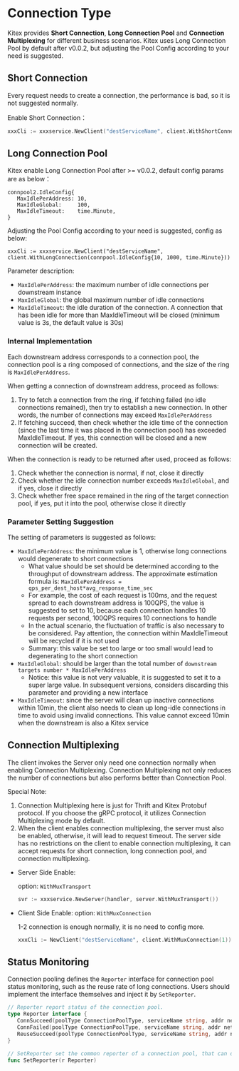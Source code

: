 # Connection Type

Kitex provides **Short Connection**,  **Long Connection Pool** and **Connection Multiplexing** for different business scenarios. Kitex uses Long Connection Pool by default after v0.0.2, but adjusting the Pool Config according to your need is suggested.

## Short Connection

Every request needs to create a connection, the performance is bad, so it is not suggested normally.

Enable Short Connection：

```go
xxxCli := xxxservice.NewClient("destServiceName", client.WithShortConnection())
```

## Long Connection Pool

Kitex enable Long Connection Pool after >= v0.0.2, default config params are as below：

```
connpool2.IdleConfig{
   MaxIdlePerAddress: 10,
   MaxIdleGlobal:     100,
   MaxIdleTimeout:    time.Minute,
}
```

Adjusting the Pool Config according to your need is suggested, config as below:

```
xxxCli := xxxservice.NewClient("destServiceName", client.WithLongConnection(connpool.IdleConfig{10, 1000, time.Minute}))
```

Parameter description:

- `MaxIdlePerAddress`: the maximum number of idle connections per downstream instance
- `MaxIdleGlobal`: the global maximum number of idle connections
- `MaxIdleTimeout`: the idle duration of the connection. A connection that has been idle for more than MaxIdleTimeout will be closed (minimum value is 3s, the default value is 30s)

### Internal Implementation

Each downstream address corresponds to a connection pool, the connection pool is a ring composed of connections, and the size of the ring is `MaxIdlePerAddress`.

When getting a connection of downstream address, proceed as follows:
1. Try to fetch a connection from the ring, if fetching failed (no idle connections remained), then try to establish a new connection. In other words, the number of connections may exceed `MaxIdlePerAddress`
2. If fetching succeed, then check whether the idle time of the connection (since the last time it was placed in the connection pool) has exceeded MaxIdleTimeout. If yes, this connection will be closed and a new connection will be created.

When the connection is ready to be returned after used, proceed as follows:

1. Check whether the connection is normal, if not, close it directly
2. Check whether the idle connection number exceeds  `MaxIdleGlobal`, and if yes, close it directly
3. Check whether free space remained in the ring of the target connection pool, if yes, put it into the pool, otherwise close it directly

### Parameter Setting Suggestion

The setting of parameters is suggested as follows:
- `MaxIdlePerAddress`: the minimum value is 1, otherwise long connections would degenerate to short connections
  - What value should be set should be determined according to the throughput of downstream address. The approximate estimation formula is: `MaxIdlePerAddress = qps_per_dest_host*avg_response_time_sec`
  - For example, the cost of each request is 100ms, and the request spread to each downstream address is 100QPS, the value is suggested to set to 10, because each connection handles 10 requests per second, 100QPS requires 10 connections to handle
  - In the actual scenario, the fluctuation of traffic is also necessary to be considered. Pay attention, the connection within MaxIdleTimeout will be recycled if it is not used
  - Summary: this value be set too large or too small would lead to degenerating to the short connection
- `MaxIdleGlobal`: should be larger than the total number of `downstream targets number * MaxIdlePerAddress`
  - Notice: this value is not very valuable, it is suggested to set it to a super large value. In subsequent versions, considers discarding this parameter and providing a new interface
- `MaxIdleTimeout`: since the server will clean up inactive connections within 10min, the client also needs to clean up long-idle connections in time to avoid using invalid connections. This value cannot exceed 10min when the downstream is also a Kitex service

## Connection Multiplexing

The client invokes the Server only need one connection normally when enabling Connection Multiplexing. Connection Multiplexing not only reduces the number of connections but also performs better than Connection Pool.

Special Note:

1. Connection Multiplexing here is just for Thrift and Kitex Protobuf protocol. If you choose the gRPC protocol, it utilizes Connection Multiplexing mode by default.
2. When the client enables connection multiplexing, the server must also be enabled, otherwise, it will lead to request timeout. The server side has no restrictions on the client to enable connection multiplexing, it can accept requests for short connection, long connection pool, and connection multiplexing.

- Server Side Enable:

  option: `WithMuxTransport`

  ```go
  svr := xxxservice.NewServer(handler, server.WithMuxTransport())
  ```

- Client Side Enable:
  option: `WithMuxConnection`

  1-2 connection is enough normally, it is no need to config more.

  ```go
  xxxCli := NewClient("destServiceName", client.WithMuxConnection(1))
  ```

## 

## Status Monitoring

Connection pooling defines the `Reporter` interface for connection pool status monitoring, such as the reuse rate of long connections.
Users should implement the interface themselves and inject it by `SetReporter`.

```go
// Reporter report status of the connection pool.
type Reporter interface {
   ConnSucceed(poolType ConnectionPoolType, serviceName string, addr net.Addr)
   ConnFailed(poolType ConnectionPoolType, serviceName string, addr net.Addr)
   ReuseSucceed(poolType ConnectionPoolType, serviceName string, addr net.Addr)
}

// SetReporter set the common reporter of a connection pool, that can only be set once.
func SetReporter(r Reporter)
```
